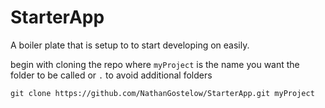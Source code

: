 # StarterApp

A boiler plate that is setup to to start developing on easily.

begin with cloning the repo where `myProject` is the name you want the folder to be called or `.` to avoid additional folders

`git clone https://github.com/NathanGostelow/StarterApp.git myProject`
